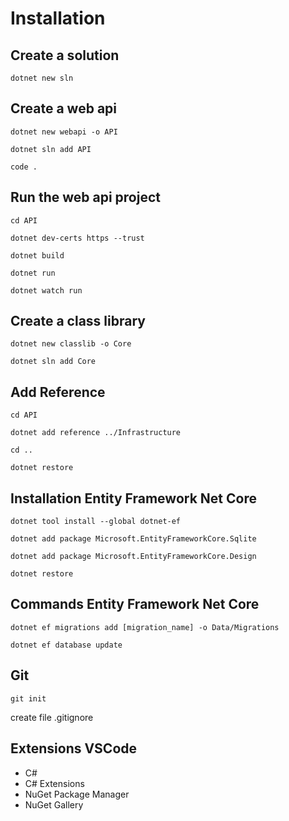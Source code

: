 # Installation

## Create a solution

`dotnet new sln`

## Create a web api

`dotnet new webapi -o API`

`dotnet sln add API`

`code .`

## Run the web api project

`cd API`

`dotnet dev-certs https --trust`

`dotnet build`

`dotnet run`

`dotnet watch run`

## Create a class library

`dotnet new classlib -o Core`

`dotnet sln add Core`

## Add Reference

`cd API`

`dotnet add reference ../Infrastructure`

`cd ..`

`dotnet restore`

## Installation Entity Framework Net Core

`dotnet tool install --global dotnet-ef`

`dotnet add package Microsoft.EntityFrameworkCore.Sqlite`

`dotnet add package Microsoft.EntityFrameworkCore.Design`

`dotnet restore`

## Commands Entity Framework Net Core

`dotnet ef migrations add [migration_name] -o Data/Migrations`

`dotnet ef database update`

## Git

`git init`

create file .gitignore

## Extensions VSCode

- C#
- C# Extensions
- NuGet Package Manager
- NuGet Gallery
